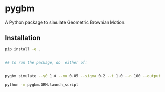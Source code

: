 # pygbm

A Python package to simulate Geometric Brownian Motion.

## Installation

```sh
pip install -e .


## to run the package, do  either of:


pygbm simulate --y0 1.0 --mu 0.05 --sigma 0.2 --t 1.0 --n 100 --output gbm_plot.png

python -m pygbm.GBM.launch_script

